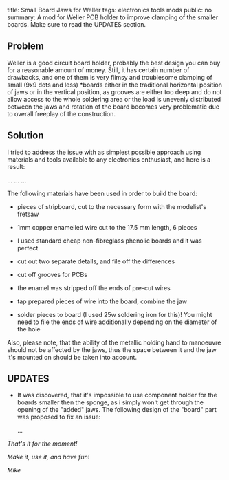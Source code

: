 title: Small Board Jaws for Weller <model here>
tags: electronics
      tools
      mods
public: no
summary: A mod for Weller <model here> PCB holder to improve clamping of the smaller boards. Make sure to read the UPDATES section.

## Problem
Weller is a good circuit board holder, probably the best design you can buy for
a reasonable amount of money. Still, it has certain number of drawbacks, and
one of them is very flimsy and troublesome clamping of small (9x9 dots and
less) \*boards either in the traditional horizontal position
of jaws or in the vertical position, as grooves are either too deep and do not
allow access to the whole soldering area or the load is
unevenly distributed between the jaws and rotation of the board becomes very
problematic due to overall freeplay of the construction.

## Solution
I tried to address the issue with as simplest possible approach using materials
and tools available to any electronics enthusiast, and here is a result:

...
...
...

The following materials have been used in order to build the board:

- pieces of stripboard, cut to the necessary form with the modelist's fretsaw
- 1mm copper enamelled wire cut to the 17.5 mm length, 6 pieces
- I used standard cheap non-fibreglass phenolic boards and it was perfect

- cut out two separate details, and file off the differences
- cut off grooves for PCBs
- the enamel was stripped off the ends of pre-cut wires
- tap prepared pieces of wire into the board, combine the jaw
- solder pieces to board (I used 25w soldering iron for this)! You might need
  to file the ends of wire additionally depending on the diameter of the hole

Also, please note, that the ability of the metallic holding hand to manoeuvre
should not be affected by the jaws, thus the space between it and the jaw it's
mounted on should be taken into account.

## UPDATES

- It was discovered, that it's impossible to use component holder for the
  boards smaller then the sponge, as i simply won't get through the opening of
  the "added" jaws. The following design of the "board" part was proposed to fix
  an issue:
  
  ...

_That's it for the moment!_

_Make it, use it, and have fun!_

_Mike_
